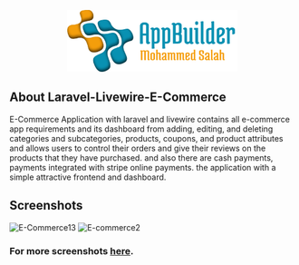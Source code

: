 <p align="center"><img src="logo-repo.png" width="300"></p>

## About Laravel-Livewire-E-Commerce

E-Commerce Application with laravel and livewire contains all e-commerce app requirements and its dashboard from adding, editing, and deleting categories and subcategories, products, coupons, and product attributes and allows users to control their orders and give their reviews on the products that they have purchased. and also there are cash payments, payments integrated with stripe online payments. the application with a simple attractive frontend and dashboard.

## Screenshots


![E-Commerce13](https://user-images.githubusercontent.com/109177230/201050632-1e9ba8af-d3b7-4670-b010-7fa0983806cd.png)
![E-commerce2](https://user-images.githubusercontent.com/109177230/201050637-8c698a1a-5a94-42f8-b39d-49a87bfbeb7a.png)

### For more screenshots [here](screenshots/SCREENSHOTS.md).
